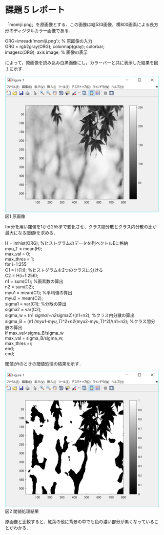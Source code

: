 ﻿# 課題５レポート

「momiji.png」を原画像とする．この画像は縦533画像，横800画素による長方形のディジタルカラー画像である．

ORG=imread('momiji.png'); % 原画像の入力  
ORG = rgb2gray(ORG); colormap(gray); colorbar;  
imagesc(ORG); axis image; % 画像の表示

によって，原画像を読み込み白黒画像にし，カラーバーと共に表示した結果を図１に示す．

![原画像](https://github.com/15ec092/lecture_image_processing/blob/master/image/org_img5.png?raw=true)  
図1 原画像

for分を用い閾値を1から255まで変化させ、クラス間分散とクラス内分散の比が最大になる閾値tを求める．

H = imhist(ORG); %ヒストグラムのデータを列ベクトルEに格納  
myu_T = mean(H);  
max_val = 0;  
max_thres = 1;  
for i=1:255  
C1 = H(1:i); %ヒストグラムを2つのクラスに分ける  
C2 = H(i+1:256);  
n1 = sum(C1); %画素数の算出  
n2 = sum(C2);  
myu1 = mean(C1); %平均値の算出  
myu2 = mean(C2);  
sigma1 = var(C1); %分散の算出  
sigma2 = var(C2);  
sigma_w = (n1 *sigma1+n2*sigma2)/(n1+n2); %クラス内分散の算出  
sigma_B = (n1 *(myu1-myu_T)^2+n2*(myu2-myu_T)^2)/(n1+n2); %クラス間分散の算出  
if max_val<sigma_B/sigma_w  
max_val = sigma_B/sigma_w;  
max_thres =i;  
end;  
end;

閾値がtのときの閾値処理の結果を示す．

![原画像](https://github.com/15ec092/lecture_image_processing/blob/master/image/kadai5.png?raw=true)  
図2 閾値処理結果

原画像と比較すると、紅葉の他に背景の中でも色の濃い部分が黒くなっていることがわかる．